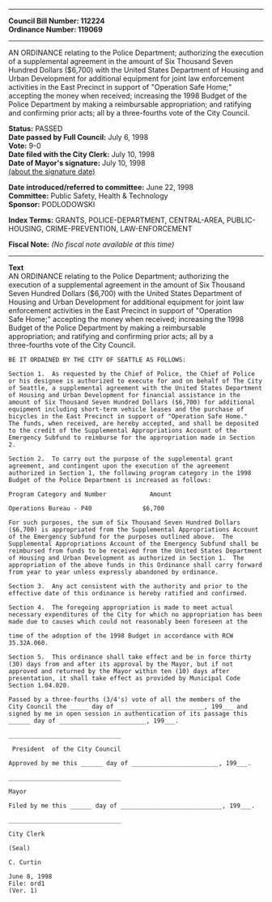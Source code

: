 * * * * *  
  
**Council Bill Number: [](#h0)[](#h2)112224**   
**Ordinance Number: 119069**  
  
* * * * *  
  
AN ORDINANCE relating to the Police Department; authorizing the execution of a supplemental agreement in the amount of Six Thousand Seven Hundred Dollars ($6,700) with the United States Department of Housing and Urban Development for additional equipment for joint law enforcement activities in the East Precinct in support of "Operation Safe Home;" accepting the money when received; increasing the 1998 Budget of the Police Department by making a reimbursable appropriation; and ratifying and confirming prior acts; all by a three-fourths vote of the City Council.  
  
**Status:** PASSED   
**Date passed by Full Council:** July 6, 1998   
**Vote:** 9-0   
**Date filed with the City Clerk:** July 10, 1998   
**Date of Mayor's signature:** July 10, 1998   
[(about the signature date)](/~public/approvaldate.htm)   
  
  
**Date introduced/referred to committee:** June 22, 1998   
**Committee:** Public Safety, Health & Technology   
**Sponsor:** PODLODOWSKI   
  
**Index Terms:** GRANTS, POLICE-DEPARTMENT, CENTRAL-AREA, PUBLIC-HOUSING, CRIME-PREVENTION, LAW-ENFORCEMENT  
  
**Fiscal Note:** *(No fiscal note available at this time)*  
  
* * * * *  
  
**Text**  
    AN ORDINANCE relating to the Police Department; authorizing the  
    execution of a supplemental agreement in the amount of Six Thousand  
    Seven Hundred Dollars ($6,700) with the United States Department of  
    Housing and Urban Development for additional equipment for joint law  
    enforcement activities in the East Precinct in support of "Operation  
    Safe Home;" accepting the money when received; increasing the 1998  
    Budget of the Police Department by making a reimbursable  
    appropriation; and ratifying and confirming prior acts; all by a  
    three-fourths vote of the City Council.  
  
    BE IT ORDAINED BY THE CITY OF SEATTLE AS FOLLOWS:  
  
    Section 1.  As requested by the Chief of Police, the Chief of Police  
    or his designee is authorized to execute for and on behalf of The City  
    of Seattle, a supplemental agreement with the United States Department  
    of Housing and Urban Development for financial assistance in the  
    amount of Six Thousand Seven Hundred Dollars ($6,700) for additional  
    equipment including short-term vehicle leases and the purchase of  
    bicycles in the East Precinct in support of "Operation Safe Home."  
    The funds, when received, are hereby accepted, and shall be deposited  
    to the credit of the Supplemental Appropriations Account of the  
    Emergency Subfund to reimburse for the appropriation made in Section  
    2.  
  
    Section 2.  To carry out the purpose of the supplemental grant  
    agreement, and contingent upon the execution of the agreement  
    authorized in Section 1, the following program category in the 1998  
    Budget of the Police Department is increased as follows:  
  
    Program Category and Number            Amount  
  
    Operations Bureau - P40              $6,700  
  
    For such purposes, the sum of Six Thousand Seven Hundred Dollars  
    ($6,700) is appropriated from the Supplemental Appropriations Account  
    of the Emergency Subfund for the purposes outlined above.  The  
    Supplemental Appropriations Account of the Emergency Subfund shall be  
    reimbursed from funds to be received from the United States Department  
    of Housing and Urban Development as authorized in Section 1.  The  
    appropriation of the above funds in this Ordinance shall carry forward  
    from year to year unless expressly abandoned by ordinance.  
  
    Section 3.  Any act consistent with the authority and prior to the  
    effective date of this ordinance is hereby ratified and confirmed.  
  
    Section 4.  The foregoing appropriation is made to meet actual  
    necessary expenditures of the City for which no appropriation has been  
    made due to causes which could not reasonably been foreseen at the  
  
    time of the adoption of the 1998 Budget in accordance with RCW  
    35.32A.060.  
  
    Section 5.  This ordinance shall take effect and be in force thirty  
    (30) days from and after its approval by the Mayor, but if not  
    approved and returned by the Mayor within ten (10) days after  
    presentation, it shall take effect as provided by Municipal Code  
    Section 1.04.020.  
  
    Passed by a three-fourths (3/4's) vote of all the members of the  
    City Council the _____ day of ________________________, 199___ and  
    signed by me in open session in authentication of its passage this  
    ______ day of ________________________, 199___.  
  
    _______________________________  
  
     President  of the City Council  
  
    Approved by me this ______ day of ________________________, 199___.  
  
    _______________________________  
  
    Mayor  
  
    Filed by me this ______ day of ____________________________, 199___.  
  
    _______________________________  
  
    City Clerk  
  
    (Seal)  
  
    C. Curtin  
  
    June 8, 1998  
    File: ord1  
    (Ver. 1)  
